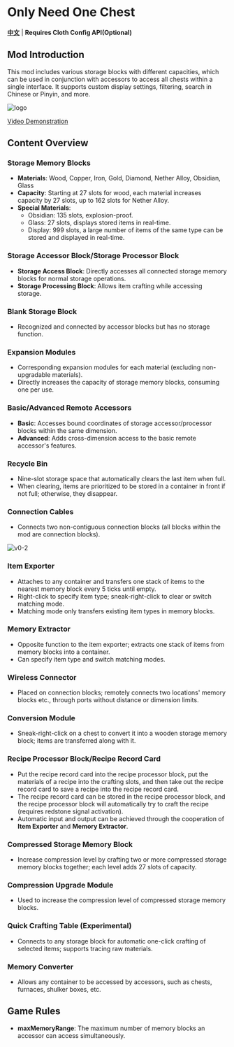 # Only Need One Chest

**[中文](README.md)** | **Requires Cloth Config API(Optional)**

## Mod Introduction

This mod includes various storage blocks with different capacities, which can be used in conjunction with accessors to
access all chests within a single interface. It supports custom display settings, filtering, search in Chinese or
Pinyin, and more.

![logo](https://i.postimg.cc/tJFXFPL9/logo.png)

[Video Demonstration](https://www.bilibili.com/video/av830034396/)

## Content Overview

### Storage Memory Blocks

- **Materials**: Wood, Copper, Iron, Gold, Diamond, Nether Alloy, Obsidian, Glass
- **Capacity**: Starting at 27 slots for wood, each material increases capacity by 27 slots, up to 162 slots for Nether
  Alloy.
- **Special Materials**:
    - Obsidian: 135 slots, explosion-proof.
    - Glass: 27 slots, displays stored items in real-time.
  - Display: 999 slots, a large number of items of the same type can be stored and displayed in real-time.

### Storage Accessor Block/Storage Processor Block

- **Storage Access Block**: Directly accesses all connected storage memory blocks for normal storage operations.
- **Storage Processing Block**: Allows item crafting while accessing storage.

### Blank Storage Block

- Recognized and connected by accessor blocks but has no storage function.

### Expansion Modules

- Corresponding expansion modules for each material (excluding non-upgradable materials).
- Directly increases the capacity of storage memory blocks, consuming one per use.

### Basic/Advanced Remote Accessors

- **Basic**: Accesses bound coordinates of storage accessor/processor blocks within the same dimension.
- **Advanced**: Adds cross-dimension access to the basic remote accessor's features.

### Recycle Bin

- Nine-slot storage space that automatically clears the last item when full.
- When clearing, items are prioritized to be stored in a container in front if not full; otherwise, they disappear.

### Connection Cables

- Connects two non-contiguous connection blocks (all blocks within the mod are connection blocks).

![v0-2](https://i.postimg.cc/nhnGC5KC/v0-2.png)

### Item Exporter

- Attaches to any container and transfers one stack of items to the nearest memory block every 5 ticks until empty.
- Right-click to specify item type; sneak-right-click to clear or switch matching mode.
- Matching mode only transfers existing item types in memory blocks.

### Memory Extractor

- Opposite function to the item exporter; extracts one stack of items from memory blocks into a container.
- Can specify item type and switch matching modes.

### Wireless Connector

- Placed on connection blocks; remotely connects two locations' memory blocks etc., through ports without distance or
  dimension limits.

### Conversion Module

- Sneak-right-click on a chest to convert it into a wooden storage memory block; items are transferred along with it.

### Recipe Processor Block/Recipe Record Card

- Put the recipe record card into the recipe processor block, put the materials of a recipe into the crafting slots, and
  then take out the recipe record card to save a recipe into the recipe record card.
- The recipe record card can be stored in the recipe processor block, and the recipe processor block will automatically
  try to craft the recipe (requires redstone signal activation).
- Automatic input and output can be achieved through the cooperation of **Item Exporter** and **Memory Extractor**.

### Compressed Storage Memory Block

- Increase compression level by crafting two or more compressed storage memory blocks together; each level adds 27 slots
  of capacity.

### Compression Upgrade Module

- Used to increase the compression level of compressed storage memory blocks.

### Quick Crafting Table (Experimental)

- Connects to any storage block for automatic one-click crafting of selected items; supports tracing raw materials.

### Memory Converter

- Allows any container to be accessed by accessors, such as chests, furnaces, shulker boxes, etc.

## Game Rules

- **maxMemoryRange**: The maximum number of memory blocks an accessor can access simultaneously.
